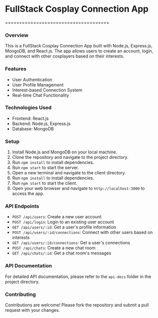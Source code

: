 # FullStack Cosplay Connection App
=====================================
### Overview
This is a FullStack Cosplay Connection App built with Node.js, Express.js, MongoDB, and
React.js. The app allows users to create an account, login, and connect with other cosplayers
based on their interests.
### Features
* User Authentication
* User Profile Management
* Interest-based Connection System
* Real-time Chat Functionality
### Technologies Used
* Frontend: React.js
* Backend: Node.js, Express.js
* Database: MongoDB
### Setup
1. Install Node.js and MongoDB on your local machine.
2. Clone the repository and navigate to the project directory.
3. Run `npm install` to install dependencies.
4. Run `npm start` to start the server.
5. Open a new terminal and navigate to the client directory.
6. Run `npm install` to install dependencies.
7. Run `npm start` to start the client.
8. Open your web browser and navigate to `http://localhost:3000` to access the
app.
### API Endpoints
* `POST /api/users`: Create a new user account
* `POST /api/login`: Login to an existing user account
* `GET /api/users/:id`: Get a user's profile information
* `POST /api/users/:id/connections`: Connect with other users based on interests
* `GET /api/users/:id/connections`: Get a user's connections
* `POST /api/chats`: Create a new chat room
* `GET /api/chats/:id`: Get a chat room's messages
### API Documentation
For detailed API documentation, please refer to the `api-docs` folder in the project
directory.
### Contributing
Contributions are welcome! Please fork the repository and submit a pull request with
your changes.